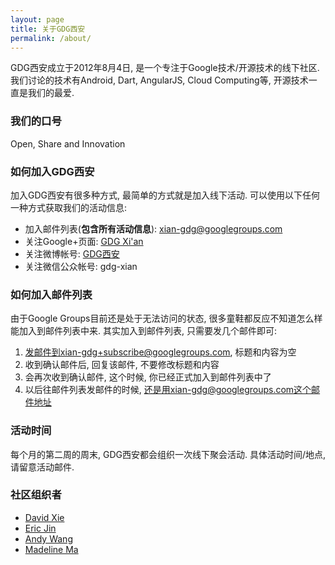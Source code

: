 ```yaml
---
layout: page
title: 关于GDG西安
permalink: /about/
---
```


GDG西安成立于2012年8月4日, 是一个专注于Google技术/开源技术的线下社区. 我们讨论的技术有Android, Dart, AngularJS, Cloud Computing等, 开源技术一直是我们的最爱.

### 我们的口号

Open, Share and Innovation

### 如何加入GDG西安

加入GDG西安有很多种方式, 最简单的方式就是加入线下活动. 可以使用以下任何一种方式获取我们的活动信息:

* 加入邮件列表(**包含所有活动信息**): xian-gdg@googlegroups.com
* 关注Google+页面: [GDG Xi'an](http://plus.google.com/114935565019424673192/)
* 关注微博帐号: [GDG西安](http://weibo.com/xagdg)
* 关注微信公众帐号: gdg-xian

### 如何加入邮件列表

由于Google Groups目前还是处于无法访问的状态, 很多童鞋都反应不知道怎么样能加入到邮件列表中来. 其实加入到邮件列表, 只需要发几个邮件即可:

1. 发邮件到xian-gdg+subscribe@googlegroups.com, 标题和内容为空
2. 收到确认邮件后, 回复该邮件, 不要修改标题和内容
3. 会再次收到确认邮件, 这个时候, 你已经正式加入到邮件列表中了
4. 以后往邮件列表发邮件的时候, 还是用xian-gdg@googlegroups.com这个邮件地址

### 活动时间

每个月的第二周的周末, GDG西安都会组织一次线下聚会活动. 具体活动时间/地点, 请留意活动邮件.

### 社区组织者

* [David Xie](/about/davidxie/)
* [Eric Jin](/about/ericjin/)
* [Andy Wang](/about/andywang)
* [Madeline Ma](/about/madelinema/)
